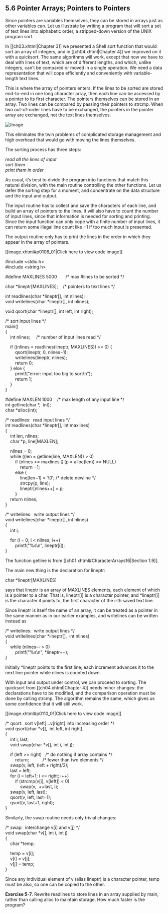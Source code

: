## 5.6 Pointer Arrays; Pointers to Pointers

Since pointers are variables themselves, they can be stored in arrays just as other variables can. Let us illustrate by writing a program that will sort a set of text lines into alphabetic order, a stripped-down version of the UNIX program sort.

In  [[ch03.xhtml|Chapter 3]] we presented a Shell sort function that would sort an array of integers, and in [[ch04.xhtml|Chapter 4]] we improved on it with a quicksort. The same algorithms will work, except that now we have to deal with lines of text, which are of different lengths, and which, unlike integers, can’t be compared or moved in a single operation. We need a data representation that will cope efficiently and conveniently with variable-length text lines.

This is where the array of pointers enters. If the lines to be sorted are stored end-to-end in one long character array, then each line can be accessed by a pointer to its first character. The pointers themselves can be stored in an array. Two lines can be compared by passing their pointers to strcmp. When two out-of-order lines have to be exchanged, the pointers in the pointer array are exchanged, not the text lines themselves.

![Image](/C%20Programming%20Language,%202nd%20Edition%20(Brian%20W.%20Kernighan,%20Dennis%20M.%20Ritchie)%20(Z-Library)/images/107fig01.jpg)

This eliminates the twin problems of complicated storage management and high overhead that would go with moving the lines themselves.

The sorting process has three steps:

_read all the lines of input_  
_sort them_  
_print them in order_

As usual, it’s best to divide the program into functions that match this natural division, with the main routine controlling the other functions. Let us defer the sorting step for a moment, and concentrate on the data structure and the input and output.

The input routine has to collect and save the characters of each line, and build an array of pointers to the lines. It will also have to count the number of input lines, since that information is needed for sorting and printing. Since the input function can only cope with a finite number of input lines, it can return some illegal line count like −1 if too much input is presented.

The output routine only has to print the lines in the order in which they appear in the array of pointers.

[[image.xhtml#p0108_01|Click here to view code image]]

#include <stdio.h>  
#include <string.h>  
  
#define MAXLINES 5000       /\* max #lines to be sorted \*/  
  
char \*lineptr\[MAXLINES\];    /\* pointers to text lines \*/  
  
int readlines(char \*lineptr\[\], int nlines);  
void writelines(char \*lineptr\[\], int nlines);  
  
void qsort(char \*lineptr\[\], int left, int right);  
  
/\* sort input lines \*/  
main()  
{  
    int nlines;     /\* number of input lines read \*/  
  
    if ((nlines = readlines(lineptr, MAXLINES)) >= 0) {  
        qsort(lineptr, 0, nlines−1);  
        writelines(lineptr, nlines);  
        return 0;  
    } else {  
        printf("error: input too big to sort\\n");  
        return 1;  
    }  
}  
  
#define MAXLEN 1000    /\* max length of any input line \*/  
int getline(char \*,  int);  
char \*alloc(int);  
  
/\* readlines:  read input lines \*/  
int readlines(char \*lineptr\[\], int maxlines)  
{  
    int len, nlines;  
    char \*p, line\[MAXLEN\];  
  
    nlines = 0;  
    while ((len = getline(line, MAXLEN)) > 0)  
        if (nlines >= maxlines ¦¦ (p = alloc(len)) == NULL)  
            return −1;  
        else {  
            line\[len−1\] = ′\\0′; /\* delete newline \*/  
            strcpy(p, line);  
            lineptr\[nlines++\] = p;  
        }  
    return nlines;  
}  
  
/\* writelines:  write output lines \*/  
void writelines(char \*lineptr\[\], int nlines)  
{  
    int i;  
  
    for (i = 0; i < nlines; i++)  
        printf("%s\\n", lineptr\[i\]);  
}

The function getline is from [[ch01.xhtml#CharacterArrays16|Section 1.9]].

The main new thing is the declaration for lineptr:

char \*lineptr\[MAXLINES\]

says that lineptr is an array of MAXLINES elements, each element of which is a pointer to a char. That is, lineptr\[i\] is a character pointer, and \*lineptr\[i\] is the character it points to, the first character of the i\-th saved text line.

Since lineptr is itself the name of an array, it can be treated as a pointer in the same manner as in our earlier examples, and writelines can be written instead as

/\* writelines:  write output lines \*/  
void writelines(char \*lineptr\[\],  int nlines)  
{  
    while (nlines-- > 0)  
        printf("%s\\n", \*lineptr++);  
}

Initially \*lineptr points to the first line; each increment advances it to the next line pointer while nlines is counted down.

With input and output under control, we can proceed to sorting. The quicksort from [[ch04.xhtml|Chapter 4]] needs minor changes: the declarations have to be modified, and the comparison operation must be done by calling strcmp. The algorithm remains the same, which gives us some confidence that it will still work.

[[image.xhtml#p0110_01|Click here to view code image]]

/\* qsort:  sort v\[left\]...v\[right\] into increasing order \*/  
void qsort(char \*v\[\],  int left, int right)  
{  
    int i, last;  
    void swap(char \*v\[\], int i, int j);  
  
    if (left >= right)   /\* do nothing if array contains \*/  
        return;           /\* fewer than two elements \*/  
    swap(v, left, (left + right)/2);  
    last = left;  
    for (i = left+1; i <= right; i++)  
        if (strcmp(v\[i\], v\[left\]) < 0)  
            swap(v,  ++last, i);  
    swap(v, left, last);  
    qsort(v, left, last−1);  
    qsort(v, last+1, right);  
}

Similarly, the swap routine needs only trivial changes:

/\* swap:  interchange v\[i\] and v\[j\] \*/  
void swap(char \*v\[\], int i, int j)  
{  
    char \*temp;  
  
    temp = v\[i\];  
    v\[i\] = v\[j\];  
    v\[j\] = temp;  
}

Since any individual element of v (alias lineptr) is a character pointer, temp must be also, so one can be copied to the other.

**Exercise 5-7**. Rewrite readlines to store lines in an array supplied by main, rather than calling alloc to maintain storage. How much faster is the program?

